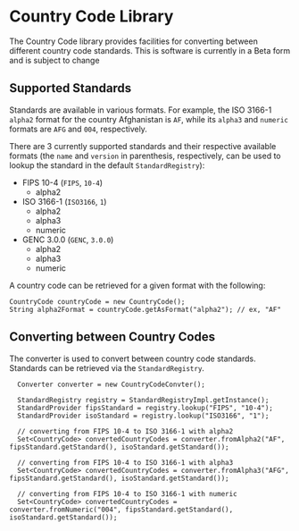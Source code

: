 # Country Code Library

The Country Code library provides facilities for converting between different country code standards.
This is software is currently in a Beta form and is subject to change

## Supported Standards
Standards are available in various formats. For example, the ISO 3166-1 `alpha2` format for the country
Afghanistan is `AF`, while its `alpha3` and `numeric` formats are `AFG` and `004`, respectively.

There are 3 currently supported standards and their respective available formats (the `name` and `version`
in parenthesis, respectively, can be used to lookup the standard in the default `StandardRegistry`):
* FIPS 10-4 (`FIPS`, `10-4`)
  - alpha2
* ISO 3166-1 (`ISO3166`, `1`)
  - alpha2
  - alpha3
  - numeric
* GENC 3.0.0 (`GENC`, `3.0.0`)
  - alpha2
  - alpha3
  - numeric
  
A country code can be retrieved for a given format with the following:

    CountryCode countryCode = new CountryCode();
    String alpha2Format = countryCode.getAsFormat("alpha2"); // ex, "AF"

## Converting between Country Codes
The converter is used to convert between country code standards. Standards can be retrieved via the `StandardRegistry`.
    
```    
  Converter converter = new CountryCodeConvter();
  
  StandardRegistry registry = StandardRegistryImpl.getInstance();
  StandardProvider fipsStandard = registry.lookup("FIPS", "10-4");
  StandardProvider isoStandard = registry.lookup("ISO3166", "1");
  
  // converting from FIPS 10-4 to ISO 3166-1 with alpha2
  Set<CountryCode> convertedCountryCodes = converter.fromAlpha2("AF", fipsStandard.getStandard(), isoStandard.getStandard());
  
  // converting from FIPS 10-4 to ISO 3166-1 with alpha3
  Set<CountryCode> convertedCountryCodes = converter.fromAlpha3("AFG", fipsStandard.getStandard(), isoStandard.getStandard());
  
  // converting from FIPS 10-4 to ISO 3166-1 with numeric
  Set<CountryCode> convertedCountryCodes = converter.fromNumeric("004", fipsStandard.getStandard(), isoStandard.getStandard());

```
